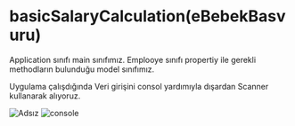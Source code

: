 # basicSalaryCalculation(eBebekBasvuru)

Application sınıfı main sınıfımız.
Emplooye sınıfı propertiy ile gerekli methodların bulunduğu model sınıfımız.

Uygulama çalışdığında
Veri girişini consol yardımıyla dışardan Scanner kullanarak alıyoruz.

![Adsız](https://user-images.githubusercontent.com/69572868/195376450-91c1f2b2-2047-4800-98c0-b8e4c9e1d09b.png)
![console](https://user-images.githubusercontent.com/69572868/195376465-c96849f8-853e-469e-9642-fd41f88d9c17.png)
